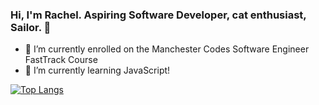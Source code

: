 ### Hi, I'm Rachel. Aspiring Software Developer, cat enthusiast, Sailor. 👋


- 🔭 I’m currently enrolled on the Manchester Codes Software Engineer FastTrack Course
- 🌱 I’m currently learning JavaScript!


[![Top Langs](https://github-readme-stats.vercel.app/api/top-langs/?username=greenchul&layout=compact&hide=shaderlab,c%23)](https://github.com/anuraghazra/github-readme-stats)


<!--
**greenchul/greenchul** is a ✨ _special_ ✨ repository because its `README.md` (this file) appears on your GitHub profile.

Here are some ideas to get you started:


- 👯 I’m looking to collaborate on ...
- 🤔 I’m looking for help with ...
- 💬 Ask me about ...
- 📫 How to reach me: ...
- 😄 Pronouns: ...
- ⚡ Fun fact: ...
-->
